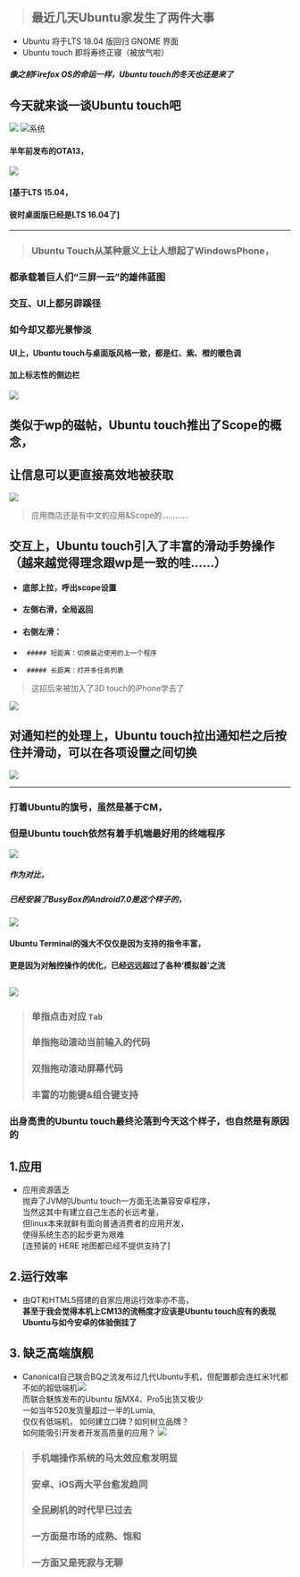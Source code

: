 > ## 最近几天Ubuntu家发生了两件大事  

* Ubuntu 将于LTS 18.04 版回归 GNOME 界面
* Ubuntu touch 即将寿终正寝（被放气啦）

##### 像之前Firefox OS的命运一样，Ubuntu touch的冬天也还是来了
## 今天就来谈一谈Ubuntu touch吧  
![](./U18.jpg)
![系统](./U4.png)   
#### 半年前发布的OTA13，
![](./U16.png)  

#### [基于LTS 15.04，
#### 彼时桌面版已经是LTS 16.04了]
***
> ### Ubuntu Touch从某种意义上让人想起了WindowsPhone，  
 ### 都承载着巨人们“三屏一云”的雄伟蓝图
 ### 交互、UI上都另辟蹊径
 ### 如今却又都光景惨淡
 
#### UI上，Ubuntu touch与桌面版风格一致，都是红、紫、橙的暖色调  
#### 加上标志性的侧边栏 

![](./U1.png)

## 类似于wp的磁帖，Ubuntu touch推出了Scope的概念，  
## 让信息可以更直接高效地被获取
![](./U7.png)
> 应用商店还是有中文的应用&Scope的…………


## 交互上，Ubuntu touch引入了丰富的滑动手势操作（越来越觉得理念跟wp是一致的哇……）
* #### 底部上拉，呼出scope设置
* #### 左侧右滑，全局返回
* #### 右侧左滑： 
 * 		##### 短距离：切换最近使用的上一个程序  
 * 		##### 长距离：打开多任务列表 
> 这招后来被加入了3D touch的iPhone学去了

![](./U3.png)
## 对通知栏的处理上，Ubuntu touch拉出通知栏之后按住并滑动，可以在各项设置之间切换
![](./U10.png)
***
### 打着Ubuntu的旗号，虽然是基于CM，
### 但是Ubuntu touch依然有着手机端最好用的终端程序
![](./U15.png)
##### 作为对比，
##### 已经安装了BusyBox的Android7.0是这个样子的，
![](./U17.jpg)
#### Ubuntu Terminal的强大不仅仅是因为支持的指令丰富，
#### 更是因为对触控操作的优化，已经远远超过了各种‘模拟器’之流
![](./U14.png)
---
> ### 单指点击对应 `Tab`  
> ### 单指拖动滚动当前输入的代码  
> ### 双指拖动滚动屏幕代码
> ### 丰富的功能键&组合键支持

### 出身高贵的Ubuntu touch最终沦落到今天这个样子，也自然是有原因的

## 1.应用
* 应用资源匮乏  
 抛弃了JVM的Ubuntu touch一方面无法兼容安卓程序，  
 当然这其中有建立自己生态的长远考量，  
 但linux本来就鲜有面向普通消费者的应用开发，  
 使得系统生态的起步更为艰难  
 [连预装的 HERE 地图都已经不提供支持了]
## 2.运行效率
* 由QT和HTML5搭建的自家应用运行效率亦不高，  
 **甚至于我会觉得本机上CM13的流畅度才应该是Ubuntu touch应有的表现**  
 **Ubuntu与如今安卓的体验倒挂了** 
## 3. 缺乏高端旗舰  
 * Canonical自己联合BQ之流发布过几代Ubuntu手机，但配置都会连红米1代都不如的超低端机![](./U20.jpg)  
 而联合魅族发布的Ubuntu 版MX4、Pro5出货又极少  
  一如当年520发货量超过一半的Lumia,  
  仅仅有低端机，
  如何建立口碑？如何树立品牌？  
  如何能吸引开发者开发高质量的应用？
![](./U19.jpg)
> ### 手机端操作系统的马太效应愈发明显  
> ### 安卓、iOS两大平台愈发趋同  
> ### 全民刷机的时代早已过去  
> ### 一方面是市场的成熟、饱和  
> ### 一方面又是死寂与无聊
